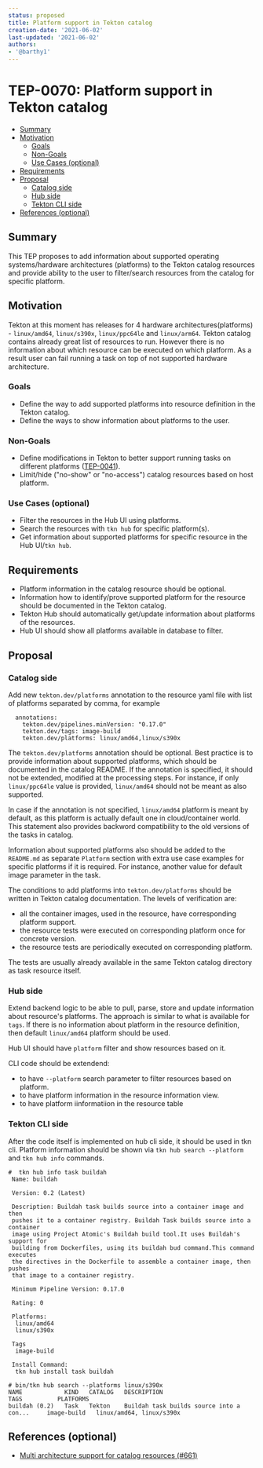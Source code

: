 ```yaml
---
status: proposed
title: Platform support in Tekton catalog
creation-date: '2021-06-02'
last-updated: '2021-06-02'
authors:
- '@barthy1'
---
```


# TEP-0070: Platform support in Tekton catalog

- [Summary](#summary)
- [Motivation](#motivation)
  - [Goals](#goals)
  - [Non-Goals](#non-goals)
  - [Use Cases (optional)](#use-cases-optional)
- [Requirements](#requirements)
- [Proposal](#proposal)
  - [Catalog side](#catalog-side)
  - [Hub side](#hub-side)
  - [Tekton CLI side](#tekton-cli-side)
- [References (optional)](#references-optional)

## Summary

This TEP proposes to add information about supported operating systems/hardware architectures (platforms) to the Tekton catalog resources and provide ability to the user to filter/search resources from the catalog for specific platform.

## Motivation

Tekton at this moment has releases for 4 hardware architectures(platforms) - `linux/amd64`, `linux/s390x`, `linux/ppc64le` and `linux/arm64`. Tekton catalog contains already great list of resources to run. However there is no information about which resource can be executed on which platform. As a result user can fail running a task on top of not supported hardware architecture.

### Goals

- Define the way to add supported platforms into resource definition in the Tekton catalog.
- Define the ways to show information about platforms to the user.

### Non-Goals

- Define modifications in Tekton to better support running tasks on different platforms ([TEP-0041](https://github.com/tektoncd/community/pull/310)).
- Limit/hide ("no-show" or "no-access") catalog resources based on host platform.

### Use Cases (optional)

- Filter the resources in the Hub UI using platforms.
- Search the resources with `tkn hub` for specific platform(s).
- Get information about supported platforms for specific resource in the Hub UI/`tkn hub`.

## Requirements

- Platform information in the catalog resource should be optional.
- Information how to identify/prove supported platform for the resource should be documented in the Tekton catalog.
- Tekton Hub should automatically get/update information about platforms of the resources.
- Hub UI should show all platforms available in database to filter.

## Proposal

### Catalog side

Add new `tekton.dev/platforms` annotation to the resource yaml file with list of platforms separated by comma, for example

```
  annotations:
    tekton.dev/pipelines.minVersion: "0.17.0"
    tekton.dev/tags: image-build
    tekton.dev/platforms: linux/amd64,linux/s390x
```

The `tekton.dev/platforms` annotation should be optional. Best practice is to provide information about supported platforms, which should be documented in the catalog README.
If the annotation is specified, it should not be extended, modified at the processing steps. For instance, if only `linux/ppc64le` value is provided, `linux/amd64` should not be meant as also supported. 

In case if the annotation is not specified, `linux/amd64` platform is meant by default, as this platform is actually default one in cloud/container world.
This statement also provides backword compatibility to the old versions of the tasks in catalog.

Information about supported platforms also should be added to the `README.md` as separate `Platform` section with extra use case examples for specific platforms if it is required.
For instance, another value for default image parameter in the task.

The conditions to add platforms into `tekton.dev/platforms` should be written in Tekton catalog documentation.
The levels of verification are:
- all the container images, used in the resource, have corresponding platform support.
- the resource tests were executed on corresponding platform once for concrete version.
- the resource tests are periodically executed on corresponding platform.

The tests are usually already available in the same Tekton catalog directory as task resource itself.

### Hub side

Extend backend logic to be able to pull, parse, store and update information about resource's platforms. The approach is similar to what is available for `tags`.
If there is no information about platform in the resource definition, then default `linux/amd64` platform should be used.

Hub UI should have `platform` filter and show resources based on it.

CLI code should be extendend:

- to have `--platform` search parameter to filter resources based on platform.
- to have platform information in the resource information view.
- to have platform iinformatiion in the resource table

### Tekton CLI side

After the code itself is implemented on hub cli side, it should be used in tkn cli. Platform information should be shown via `tkn hub search --platform` and `tkn hub info` commands.

```
#  tkn hub info task buildah
 Name: buildah

 Version: 0.2 (Latest)

 Description: Buildah task builds source into a container image and then
 pushes it to a container registry. Buildah Task builds source into a container
 image using Project Atomic's Buildah build tool.It uses Buildah's support for
 building from Dockerfiles, using its buildah bud command.This command executes
 the directives in the Dockerfile to assemble a container image, then pushes
 that image to a container registry.

 Minimum Pipeline Version: 0.17.0

 Rating: 0

 Platforms:
  linux/amd64
  linux/s390x

 Tags
  image-build

 Install Command:
  tkn hub install task buildah
```

```
# bin/tkn hub search --platforms linux/s390x
NAME            KIND   CATALOG   DESCRIPTION                                  TAGS          PLATFORMS
buildah (0.2)   Task   Tekton    Buildah task builds source into a con...     image-build   linux/amd64, linux/s390x
```

## References (optional)
- [Multi architecture support for catalog resources (#661)](https://github.com/tektoncd/catalog/issues/661)
